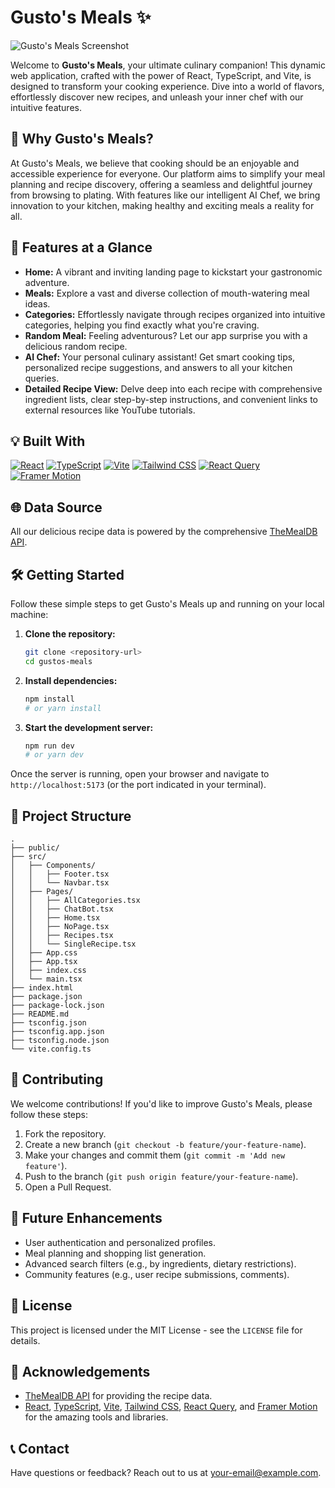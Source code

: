 # Gusto's Meals ✨

![Gusto's Meals Screenshot](https://drive.google.com/uc?export=view&id=1oAaO4XckdIc-ILE1sPqbgQJVkLuVmK9s)

Welcome to **Gusto's Meals**, your ultimate culinary companion! This dynamic web application, crafted with the power of React, TypeScript, and Vite, is designed to transform your cooking experience. Dive into a world of flavors, effortlessly discover new recipes, and unleash your inner chef with our intuitive features.

## 🌟 Why Gusto's Meals?

At Gusto's Meals, we believe that cooking should be an enjoyable and accessible experience for everyone. Our platform aims to simplify your meal planning and recipe discovery, offering a seamless and delightful journey from browsing to plating. With features like our intelligent AI Chef, we bring innovation to your kitchen, making healthy and exciting meals a reality for all.

## 🚀 Features at a Glance

*   **Home:** A vibrant and inviting landing page to kickstart your gastronomic adventure.
*   **Meals:** Explore a vast and diverse collection of mouth-watering meal ideas.
*   **Categories:** Effortlessly navigate through recipes organized into intuitive categories, helping you find exactly what you're craving.
*   **Random Meal:** Feeling adventurous? Let our app surprise you with a delicious random recipe.
*   **AI Chef:** Your personal culinary assistant! Get smart cooking tips, personalized recipe suggestions, and answers to all your kitchen queries.
*   **Detailed Recipe View:** Delve deep into each recipe with comprehensive ingredient lists, clear step-by-step instructions, and convenient links to external resources like YouTube tutorials.

## 💡 Built With

[![React](https://img.shields.io/badge/React-61DAFB?style=for-the-badge&logo=react&logoColor=white)](https://react.dev/)
[![TypeScript](https://img.shields.io/badge/TypeScript-3178C6?style=for-the-badge&logo=typescript&logoColor=white)](https://www.typescriptlang.org/)
[![Vite](https://img.shields.io/badge/Vite-646CFF?style=for-the-badge&logo=vite&logoColor=white)](https://vitejs.dev/)
[![Tailwind CSS](https://img.shields.io/badge/Tailwind_CSS-06B6D4?style=for-the-badge&logo=tailwindcss&logoColor=white)](https://tailwindcss.com/)
[![React Query](https://img.shields.io/badge/React_Query-FF4154?style=for-the-badge&logo=reactquery&logoColor=white)](https://tanstack.com/query/latest)
[![Framer Motion](https://img.shields.io/badge/Framer_Motion-0055FF?style=for-the-badge&logo=framer&logoColor=white)](https://www.framer.com/motion/)

## 🌐 Data Source

All our delicious recipe data is powered by the comprehensive [TheMealDB API](https://www.themealdb.com/api.php).

## 🛠️ Getting Started

Follow these simple steps to get Gusto's Meals up and running on your local machine:

1.  **Clone the repository:**
    ```bash
    git clone <repository-url>
    cd gustos-meals
    ```
2.  **Install dependencies:**
    ```bash
    npm install
    # or yarn install
    ```
3.  **Start the development server:**
    ```bash
    npm run dev
    # or yarn dev
    ```

Once the server is running, open your browser and navigate to `http://localhost:5173` (or the port indicated in your terminal).

## 📁 Project Structure

```
.
├── public/
├── src/
│   ├── Components/
│   │   ├── Footer.tsx
│   │   └── Navbar.tsx
│   ├── Pages/
│   │   ├── AllCategories.tsx
│   │   ├── ChatBot.tsx
│   │   ├── Home.tsx
│   │   ├── NoPage.tsx
│   │   ├── Recipes.tsx
│   │   └── SingleRecipe.tsx
│   ├── App.css
│   ├── App.tsx
│   ├── index.css
│   └── main.tsx
├── index.html
├── package.json
├── package-lock.json
├── README.md
├── tsconfig.json
├── tsconfig.app.json
├── tsconfig.node.json
└── vite.config.ts
```

## 🤝 Contributing

We welcome contributions! If you'd like to improve Gusto's Meals, please follow these steps:

1.  Fork the repository.
2.  Create a new branch (`git checkout -b feature/your-feature-name`).
3.  Make your changes and commit them (`git commit -m 'Add new feature'`).
4.  Push to the branch (`git push origin feature/your-feature-name`).
5.  Open a Pull Request.

## 🔮 Future Enhancements

*   User authentication and personalized profiles.
*   Meal planning and shopping list generation.
*   Advanced search filters (e.g., by ingredients, dietary restrictions).
*   Community features (e.g., user recipe submissions, comments).

## 📄 License

This project is licensed under the MIT License - see the `LICENSE` file for details.

## 🙏 Acknowledgements

*   [TheMealDB API](https://www.themealdb.com/api.php) for providing the recipe data.
*   [React](https://react.dev/), [TypeScript](https://www.typescriptlang.org/), [Vite](https://vitejs.dev/), [Tailwind CSS](https://tailwindcss.com/), [React Query](https://tanstack.com/query/latest), and [Framer Motion](https://www.framer.com/motion/) for the amazing tools and libraries.

## 📞 Contact

Have questions or feedback? Reach out to us at [your-email@example.com](mailto:zeyadhyman@gmail.com).
